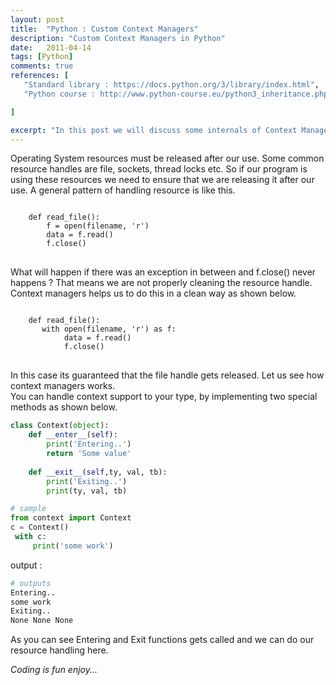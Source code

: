 ```yaml
---
layout: post
title:  "Python : Custom Context Managers"
description: "Custom Context Managers in Python"
date:   2011-04-14
tags: [Python]
comments: true
references: [
   "Standard library : https://docs.python.org/3/library/index.html",
   "Python course : http://www.python-course.eu/python3_inheritance.php",

]

excerpt: "In this post we will discuss some internals of Context Managers in Python and how to leverage that in our class, if we have to deal with resource management"
---
```


Operating System resources must be released after our use. Some common resource handles are file, sockets, thread locks etc. So if our program is using these resources we need to ensure that we are releasing it after our use. A general pattern of handling resource is like this. 

<pre class='line-numbers'>
<code class='language-python'>
    def read_file():
        f = open(filename, 'r')
        data = f.read()
        f.close()
</code>
</pre>

What will happen if there was an exception in between and f.close() never happens ?  That means we are not properly cleaning the resource handle. Context managers helps us to do this in a clean way as shown below.  

<pre class='line-numbers'>
<code class='language-python'>
    def read_file():
       with open(filename, 'r') as f:
            data = f.read()
            f.close()
</code>
</pre>

In this case its guaranteed that the file handle gets released. Let us see how context managers works.   
You can handle context support to your type, by implementing two special methods as shown below.  


```python
class Context(object):
    def __enter__(self):
        print('Entering..')
        return 'Some value'
    
    def __exit__(self,ty, val, tb):
        print('Exiting..')
        print(ty, val, tb)
```

```python
# sample
from context import Context
c = Context()
 with c:
     print('some work')
```
output :  

```bash
# outputs  
Entering..
some work
Exiting..
None None None
```
As you can see Entering and Exit functions gets called and we can do our resource handling here.  

_Coding is fun enjoy..._  


